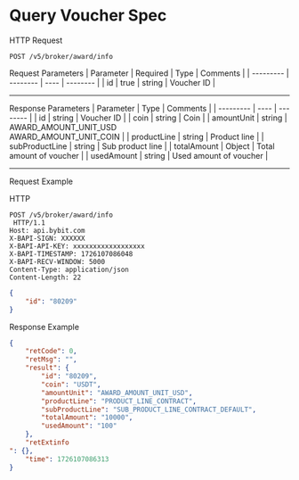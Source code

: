 # Query Voucher Spec

HTTP Request
```http
POST /v5/broker/award/info
```


Request Parameters
| Parameter | Required | Type | Comments |
| --------- | -------- | ---- | -------- |
| id | true | string | Voucher ID |

---


Response Parameters
| Parameter | Type | Comments |
| --------- | ---- | -------- |
| id | string | Voucher ID |
| coin | string | Coin |
| amountUnit | string | AWARD_AMOUNT_UNIT_USD <br> AWARD_AMOUNT_UNIT_COIN |
| productLine | string | Product line |
| subProductLine | string | Sub product line |
| totalAmount | Object | Total amount of voucher |
| usedAmount | string | Used amount of voucher |

---

Request Example

HTTP
 
  
```http
POST /v5/broker/award/info
 HTTP/1.1
Host: api.bybit.com
X-BAPI-SIGN: XXXXXX
X-BAPI-API-KEY: xxxxxxxxxxxxxxxxxx
X-BAPI-TIMESTAMP: 1726107086048
X-BAPI-RECV-WINDOW: 5000
Content-Type: application/json
Content-Length: 22
```

```json
{
    "id": "80209"
}
```

Response Example
```json
{
    "retCode": 0,
    "retMsg": "",
    "result": {
        "id": "80209",
        "coin": "USDT",
        "amountUnit": "AWARD_AMOUNT_UNIT_USD",
        "productLine": "PRODUCT_LINE_CONTRACT",
        "subProductLine": "SUB_PRODUCT_LINE_CONTRACT_DEFAULT",
        "totalAmount": "10000",
        "usedAmount": "100"
    },
    "retExtinfo
": {},
    "time": 1726107086313
}
```

